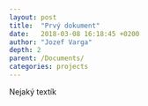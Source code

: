 ```yaml
---
layout: post
title:  "Prvý dokument"
date:   2018-03-08 16:18:45 +0200
author: "Jozef Varga"
depth: 2
parent: /Documents/
categories: projects
---
```


Nejaký textík
